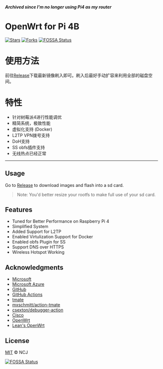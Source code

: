 ***Archived since I'm no longer using Pi4 as my router***

# OpenWrt for Pi 4B

[![Stars](https://img.shields.io/github/stars/iamNCJ/Openwrt-Pi4.svg?label=Stars&style=social)](https://github.com/iamNCJ/Openwrt-Pi4/stargazers) [![Forks](https://img.shields.io/github/forks/iamNCJ/Openwrt-Pi4.svg?label=Fork&style=social)](https://github.com/iamNCJ/Openwrt-Pi4/network/members)
[![FOSSA Status](https://app.fossa.com/api/projects/git%2Bgithub.com%2FiamNCJ%2FOpenwrt-Pi4.svg?type=shield)](https://app.fossa.com/projects/git%2Bgithub.com%2FiamNCJ%2FOpenwrt-Pi4?ref=badge_shield)

# 使用方法

前往[Release](https://github.com/iamNCJ/Openwrt-Pi4/releases)下载最新镜像刷入即可。刷入后最好手动扩容来利用全部的磁盘空间。

# 特性

- 针对树莓派4进行性能调优
- 精简系统，极致性能
- 虚拟化支持 (Docker)
- L2TP VPN拨号支持
- DoH支持
- SS obfs插件支持
- 无线热点已经正常

---

## Usage

Go to [Release](https://github.com/iamNCJ/Openwrt-Pi4/releases) to download images and flash into a sd card.

> Note: You'd better resize your rootfs to make full use of your sd card.

## Features

- Tuned for Better Performance on Raspberry Pi 4
- Simplified System
- Added Support for L2TP
- Enabled Virtulization Support for Docker
- Enabled obfs Plugin for SS
- Support DNS over HTTPS
- Wireless Hotspot Working

## Acknowledgments

- [Microsoft](https://www.microsoft.com)
- [Microsoft Azure](https://azure.microsoft.com)
- [GitHub](https://github.com)
- [GitHub Actions](https://github.com/features/actions)
- [tmate](https://github.com/tmate-io/tmate)
- [mxschmitt/action-tmate](https://github.com/mxschmitt/action-tmate)
- [csexton/debugger-action](https://github.com/csexton/debugger-action)
- [Cisco](https://www.cisco.com/)
- [OpenWrt](https://github.com/openwrt/openwrt)
- [Lean's OpenWrt](https://github.com/coolsnowwolf/lede)

## License

[MIT](https://github.com/iamNCJ/Openwrt-Pi4/blob/master/LICENSE) © NCJ


[![FOSSA Status](https://app.fossa.com/api/projects/git%2Bgithub.com%2FiamNCJ%2FOpenwrt-Pi4.svg?type=large)](https://app.fossa.com/projects/git%2Bgithub.com%2FiamNCJ%2FOpenwrt-Pi4?ref=badge_large)